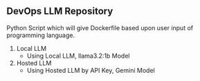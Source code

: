 DevOps LLM Repository
---
Python Script which will give Dockerfile based upon user input of programming language.

1) Local LLM 
    - Using Local LLM, llama3.2:1b Model
2) Hosted LLM
    - Using Hosted LLM by API Key, Gemini Model